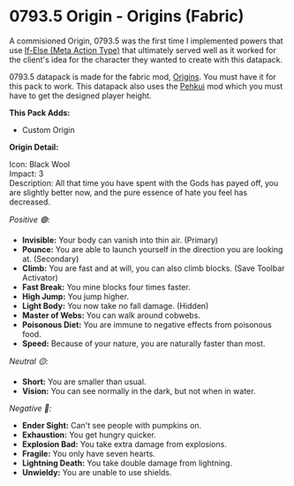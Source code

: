 # 0793.5 Origin - Origins (Fabric)
A commisioned Origin, 0793.5 was the first time I implemented powers that use [If-Else (Meta Action Type)](https://origins.readthedocs.io/en/latest/types/meta_action_types/if_else/) that ultimately served well as it worked for the client's idea for the character they wanted to create with this datapack.

0793.5 datapack is made for the fabric mod, [Origins](https://www.curseforge.com/minecraft/mc-mods/origins). You must have it for this pack to work. This datapack also uses the [Pehkui](https://www.curseforge.com/minecraft/mc-mods/pehkui) mod which you must have to get the designed player height.

**This Pack Adds:**
- Custom Origin

**Origin Detail:**

Icon: Black Wool <br />
Impact: 3 <br />
Description: All that time you have spent with the Gods has payed off, you are slightly better now, and the pure essence of hate you feel has decreased.

*Positive 🟢:*

- **Invisible:** Your body can vanish into thin air. (Primary)
- **Pounce:** You are able to launch yourself in the direction you are looking at. (Secondary)
- **Climb:** You are fast and at will, you can also climb blocks. (Save Toolbar Activator)
- **Fast Break:** You mine blocks four times faster.
- **High Jump:** You jump higher.
- **Light Body:** You now take no fall damage. (Hidden)
- **Master of Webs:** You can walk around cobwebs.
- **Poisonous Diet:** You are immune to negative effects from poisonous food.
- **Speed:** Because of your nature, you are naturally faster than most.

*Neutral 🟡:*

- **Short:** You are smaller than usual.
- **Vision:** You can see normally in the dark, but not when in water.

*Negative 🔴:*

- **Ender Sight:** Can't see people with pumpkins on.
- **Exhaustion:** You get hungry quicker.
- **Explosion Bad:** You take extra damage from explosions.
- **Fragile:** You only have seven hearts.
- **Lightning Death:** You take double damage from lightning.
- **Unwieldy:** You are unable to use shields.
